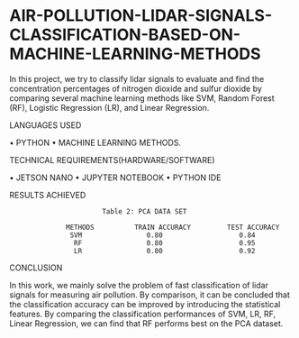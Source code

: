 # AIR-POLLUTION-LIDAR-SIGNALS-CLASSIFICATION-BASED-ON-MACHINE-LEARNING-METHODS
In this project, we try to classify lidar signals to evaluate and find the concentration percentages of nitrogen dioxide and sulfur dioxide by comparing several machine learning methods like SVM, Random Forest (RF), Logistic Regression (LR), and Linear Regression.

LANGUAGES USED

•	PYTHON
•	MACHINE LEARNING METHODS.


TECHNICAL REQUIREMENTS(HARDWARE/SOFTWARE)

•	JETSON NANO
•	JUPYTER NOTEBOOK
•	PYTHON IDE

RESULTS ACHIEVED

                           Table 2: PCA DATA SET

                  METHODS	       TRAIN ACCURACY	      TEST ACCURACY
                   SVM	              0.80	                 0.84 
                    RF	              0.80	                 0.95
                    LR	              0.80	                 0.92


CONCLUSION

In this work, we mainly solve the problem of fast classification of lidar signals for measuring air pollution.
By comparison, it can be concluded that the classification accuracy can be improved by introducing the statistical features. By comparing the classification performances of SVM, LR, RF, Linear Regression, we can find that RF performs best on the PCA dataset.
